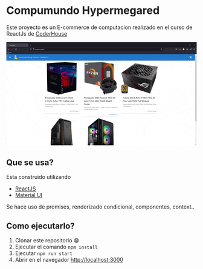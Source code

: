 # Compumundo Hypermegared
Este proyecto es un E-commerce de computacion realizado en el curso de ReactJs de [CoderHouse](https://www.coderhouse.com/)

![Preview](/preview.gif)

## Que se usa?
Esta construido utilizando
- [ReactJS](https://reactjs.org)
- [Material UI](https://mui.com)

Se hace uso de promises, renderizado condicional, componentes, context..

## Como ejecutarlo?
1. Clonar este repositorio 😁
2. Ejecutar el comando `npm install`
3. Ejecutar `npm run start`
4. Abrir en el navegador [http://localhost:3000](http://localhost:3000)

